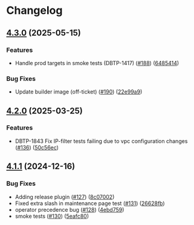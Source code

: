# Changelog

## [4.3.0](https://github.com/uktrade/demodjango/compare/4.2.0...4.3.0) (2025-05-15)


### Features

* Handle prod targets in smoke tests (DBTP-1417) ([#188](https://github.com/uktrade/demodjango/issues/188)) ([6485414](https://github.com/uktrade/demodjango/commit/6485414382750276f6f7deb7534681a4efb6d81f))


### Bug Fixes

* Update builder image (off-ticket) ([#190](https://github.com/uktrade/demodjango/issues/190)) ([22e99a9](https://github.com/uktrade/demodjango/commit/22e99a96f4c9e9c29ff306c0c6d4816fbe737a3d))

## [4.2.0](https://github.com/uktrade/demodjango/compare/4.1.1...4.2.0) (2025-03-25)


### Features

* DBTP-1843 Fix IP-filter tests failing due to vpc configuration changes ([#136](https://github.com/uktrade/demodjango/issues/136)) ([50c56ec](https://github.com/uktrade/demodjango/commit/50c56eca3b5339d223a77ccead58c1838a66b166))

## [4.1.1](https://github.com/uktrade/demodjango/compare/4.1.0...4.1.1) (2024-12-16)


### Bug Fixes

* Adding release plugin ([#127](https://github.com/uktrade/demodjango/issues/127)) ([8c07002](https://github.com/uktrade/demodjango/commit/8c07002fdda0dd3e35010644b961e87914817b90))
* Fixed extra slash in maintenance page test ([#131](https://github.com/uktrade/demodjango/issues/131)) ([26628fb](https://github.com/uktrade/demodjango/commit/26628fb135df3a58953aa92d5d039470f3fd451d))
* operator precedence bug ([#128](https://github.com/uktrade/demodjango/issues/128)) ([4ebd759](https://github.com/uktrade/demodjango/commit/4ebd759a2081aa4f7225504e4ae358740329676d))
* smoke tests  ([#130](https://github.com/uktrade/demodjango/issues/130)) ([5eafc80](https://github.com/uktrade/demodjango/commit/5eafc807e1614515cd9bf6ab6c41a66f3a66c7f9))
